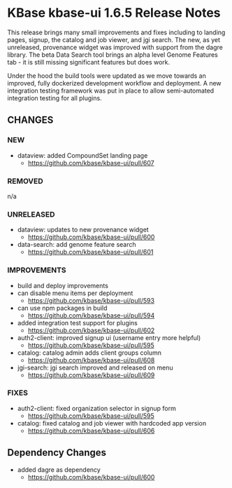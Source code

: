 # KBase kbase-ui 1.6.5 Release Notes

This release brings many small improvements and fixes including to landing pages, signup, the catalog and job viewer, and jgi search. The new, as yet unreleased, provenance widget was improved with support from the dagre library.  The beta Data Search tool brings an alpha level Genome Features tab - it is still missing significant features but does work.

Under the hood the build tools were updated as we move towards an improved, fully dockerized development workflow and deployment. A new integration testing framework was put in place to allow semi-automated integration testing for all plugins.


## CHANGES

### NEW

- dataview: added CompoundSet landing page
    - https://github.com/kbase/kbase-ui/pull/607

### REMOVED

n/a

### UNRELEASED

- dataview: updates to new provenance widget
    - https://github.com/kbase/kbase-ui/pull/600
- data-search: add genome feature search
    - https://github.com/kbase/kbase-ui/pull/601

### IMPROVEMENTS

- build and deploy improvements
- can disable menu items per deployment
    - https://github.com/kbase/kbase-ui/pull/593
- can use npm packages in build
    - https://github.com/kbase/kbase-ui/pull/594
- added integration test support for plugins
    - https://github.com/kbase/kbase-ui/pull/602
- auth2-client: improved signup ui (username entry more helpful)
    -  https://github.com/kbase/kbase-ui/pull/595
- catalog: catalog admin adds client groups column
    - https://github.com/kbase/kbase-ui/pull/608
- jgi-search: jgi search improved and released on menu
    - https://github.com/kbase/kbase-ui/pull/609

### FIXES

- auth2-client: fixed organization selector in signup form
    - https://github.com/kbase/kbase-ui/pull/595
- catalog: fixed catalog and job viewer with hardcoded app version
    - https://github.com/kbase/kbase-ui/pull/606

## Dependency Changes

- added dagre as dependency
    - https://github.com/kbase/kbase-ui/pull/600

